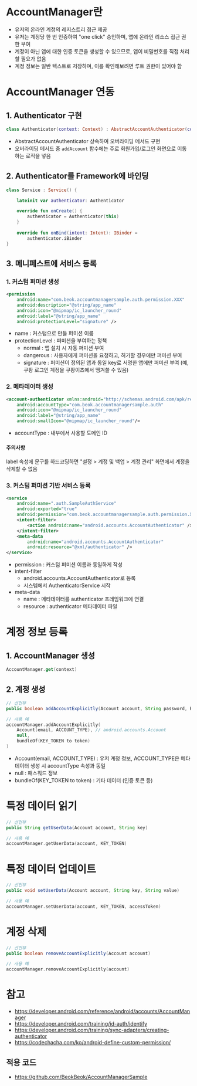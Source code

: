 # AccountManager란
- 유저의 온라인 계정의 레지스트리 접근 제공
- 유저는 계정당 한 번 인증하여 "one click" 승인하며, 앱에 온라인 리소스 접근 권한 부여
- 계정이 아닌 앱에 대한 인증 토큰을 생성할 수 있으므로, 앱이 비밀번호를 직접 처리할 필요가 없음
- 계정 정보는 일반 텍스트로 저장하며, 이를 확인해보려면 루트 권한이 있어야 함

# AccountManager 연동
## 1. Authenticator 구현
```kotlin
class Authenticator(context: Context) : AbstractAccountAuthenticator(context)
```
- AbstractAccountAuthenticator 상속하여 오버라이딩 메서드 구현
- 오버라이딩 메서드 중 `addAccount` 함수에는 주로 회원가입/로그인 화면으로 이동하는 로직을 넣음
## 2. Authenticator를 Framework에 바인딩
```kotlin
class Service : Service() {

    lateinit var authenticator: Authenticator

    override fun onCreate() {
        authenticator = Authenticator(this)
    }
    
    override fun onBind(intent: Intent): IBinder =
        authenticator.iBinder
}
```
## 3. 메니페스트에 서비스 등록
### 1. 커스텀 퍼미션 생성
```xml
<permission
    android:name="com.beok.accountmanagersample.auth.permission.XXX"
    android:description="@string/app_name"
    android:icon="@mipmap/ic_launcher_round"
    android:label="@string/app_name"
    android:protectionLevel="signature" />
```
- name : 커스텀으로 만들 퍼미션 이름
- protectionLevel : 퍼미션을 부여하는 정책
  - normal : 앱 설치 시 자동 퍼미션 부여
  - dangerous : 사용자에게 퍼미션을 요청하고, 허가할 경우에만 퍼미션 부여
  - signature : 퍼미션이 정의된 앱과 동일 key로 서명한 앱에만 퍼미션 부여 (예, 쿠팡 로그인 계정을 쿠팡이츠에서 땡겨쓸 수 있음)
### 2. 메타데이터 생성
```xml
<account-authenticator xmlns:android="http://schemas.android.com/apk/res/android"
    android:accountType="com.beok.accountmanagersample.auth"
    android:icon="@mipmap/ic_launcher_round"
    android:label="@string/app_name"
    android:smallIcon="@mipmap/ic_launcher_round"/>
```
- accountType : 내부에서 사용할 도메인 ID
#### 주의사항
label 속성에 문구를 하드코딩하면 "설정 > 계정 및 백업 > 계정 관리" 화면에서 계정을 삭제할 수 없음
### 3. 커스텀 퍼미션 기반 서비스 등록
```xml
<service
    android:name=".auth.SampleAuthService"
    android:exported="true"
    android:permission="com.beok.accountmanagersample.auth.permission.XXX">
    <intent-filter>
        <action android:name="android.accounts.AccountAuthenticator" />
    </intent-filter>
    <meta-data
        android:name="android.accounts.AccountAuthenticator"
        android:resource="@xml/authenticator" />
</service>
```
- permission : 커스텀 퍼미션 이름과 동일하게 작성
- intent-filter
  - android.accounts.AccountAuthenticator로 등록 
  - 시스템에서 AuthenticatorService 시작
- meta-data
  - name : 메타데이터를 authenticator 프레임워크에 연결
  - resource : authenticator 메타데이터 파일

# 계정 정보 등록
## 1. AccountManager 생성
```kotlin
AccountManager.get(context)
```
## 2. 계정 생성
```java
// 선언부
public boolean addAccountExplicitly(Account account, String password, Bundle userdata)
```
```kotlin
// 사용 예
accountManager.addAccountExplicitly(
    Account(email, ACCOUNT_TYPE), // android.accounts.Account
    null,
    bundleOf(KEY_TOKEN to token)
)
```
- Account(email, ACCOUNT_TYPE) : 유저 계정 정보, ACCOUNT_TYPE은 메타데이터 생성 시 accountType 속성과 동일
- null : 패스워드 정보
- bundleOf(KEY_TOKEN to token) : 기타 데이터 (인증 토큰 등)
# 특정 데이터 읽기
```java
// 선언부
public String getUserData(Account account, String key)
```
```kotlin
// 사용 예
accountManager.getUserData(account, KEY_TOKEN)
```
# 특정 데이터 업데이트
```java
// 선언부
public void setUserData(Account account, String key, String value)
```
```kotlin
// 사용 예
accountManager.setUserData(account, KEY_TOKEN, accessToken)
```
# 계정 삭제
```java
// 선언부
public boolean removeAccountExplicitly(Account account)
```
```kotlin
// 사용 예
accountManager.removeAccountExplicitly(account)
```
# 참고
- https://developer.android.com/reference/android/accounts/AccountManager
- https://developer.android.com/training/id-auth/identify
- https://developer.android.com/training/sync-adapters/creating-authenticator
- https://codechacha.com/ko/android-define-custom-permission/
## 적용 코드
- https://github.com/BeokBeok/AccountManagerSample

